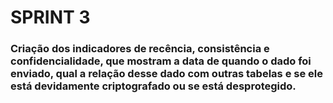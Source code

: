 # **SPRINT 3**

### Criação dos indicadores de recência, consistência e confidencialidade, que mostram a data de quando o dado foi enviado, qual a relação desse dado com outras tabelas e se ele está devidamente criptografado ou se está desprotegido.
